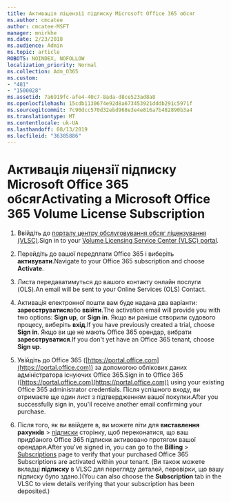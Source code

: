 ```yaml
---
title: Активація ліцензії підписку Microsoft Office 365 обсяг
ms.author: cmcatee
author: cmcatee-MSFT
manager: mnirkhe
ms.date: 2/23/2018
ms.audience: Admin
ms.topic: article
ROBOTS: NOINDEX, NOFOLLOW
localization_priority: Normal
ms.collection: Adm_O365
ms.custom:
- "481"
- "1500028"
ms.assetid: 7a6919fc-afe4-40c7-8ada-d8ce523ad8a8
ms.openlocfilehash: 15cdb1130674e92d8a673453921dddb291c5971f
ms.sourcegitcommit: 7c90dcc570d32ebd968e3e4e816a7b482890b3a4
ms.translationtype: MT
ms.contentlocale: uk-UA
ms.lasthandoff: 08/13/2019
ms.locfileid: "36385886"
---
```

# <a name="activating-a-microsoft-office-365-volume-license-subscription"></a><span data-ttu-id="0faa5-102">Активація ліцензії підписку Microsoft Office 365 обсяг</span><span class="sxs-lookup"><span data-stu-id="0faa5-102">Activating a Microsoft Office 365 Volume License Subscription</span></span>

1. <span data-ttu-id="0faa5-103">Ввійдіть до [порталу центру обслуговування обсяг ліцензування (VLSC)](http://go.microsoft.com/fwlink/p/?LinkId=329762).</span><span class="sxs-lookup"><span data-stu-id="0faa5-103">Sign in to your [Volume Licensing Service Center (VLSC) portal](http://go.microsoft.com/fwlink/p/?LinkId=329762).</span></span>

2. <span data-ttu-id="0faa5-104">Перейдіть до вашої передплати Office 365 і виберіть **активувати**.</span><span class="sxs-lookup"><span data-stu-id="0faa5-104">Navigate to your Office 365 subscription and choose **Activate**.</span></span>

3. <span data-ttu-id="0faa5-105">Листа передаватимуться до вашого контакту онлайн послуги (OLS).</span><span class="sxs-lookup"><span data-stu-id="0faa5-105">An email will be sent to your Online Services (OLS) Contact.</span></span>

4. <span data-ttu-id="0faa5-106">Активація електронної пошти вам буде надана два варіанти: **зареєструватися**або **ввійти**.</span><span class="sxs-lookup"><span data-stu-id="0faa5-106">The activation email will provide you with two options: **Sign up**, or **Sign in**.</span></span> <span data-ttu-id="0faa5-107">Якщо ви раніше створили судового процесу, виберіть **вхід**.</span><span class="sxs-lookup"><span data-stu-id="0faa5-107">If you have previously created a trial, choose **Sign in**.</span></span> <span data-ttu-id="0faa5-108">Якщо ви ще не мають Office 365 орендар, вибрати **зареєструватися**.</span><span class="sxs-lookup"><span data-stu-id="0faa5-108">If you don't yet have an Office 365 tenant, choose **Sign up**.</span></span>

5. <span data-ttu-id="0faa5-109">Увійдіть до Office 365 ([https://portal.office.com](https://portal.office.com)) за допомогою облікових даних адміністратора існуючих Office 365.</span><span class="sxs-lookup"><span data-stu-id="0faa5-109">Sign in to Office 365 ([https://portal.office.com](https://portal.office.com)) using your existing Office 365 administrator credentials.</span></span> <span data-ttu-id="0faa5-110">Після успішного входу, ви отримаєте ще один лист з підтвердженням вашої покупки.</span><span class="sxs-lookup"><span data-stu-id="0faa5-110">After you successfully sign in, you'll receive another email confirming your purchase.</span></span>

6. <span data-ttu-id="0faa5-111">Після того, як ви ввійдете в, ви можете піти для **виставлення рахунків** \> [підписки](https://go.microsoft.com/fwlink/p/?linkid=842054) сторінку, щоб переконатися, що ваш придбаного Office 365 підписки активовано протягом вашої орендаря.</span><span class="sxs-lookup"><span data-stu-id="0faa5-111">After you've signed in, you can go to the **Billing** \> [Subscriptions](https://go.microsoft.com/fwlink/p/?linkid=842054) page to verify that your purchased Office 365 Subscriptions are activated within your tenant.</span></span> <span data-ttu-id="0faa5-112">(Ви також можете вкладці **підписку** в VLSC для перегляду деталей, перевірки, що вашу підписку було здано.)</span><span class="sxs-lookup"><span data-stu-id="0faa5-112">(You can also choose the **Subscription** tab in the VLSC to view details verifying that your subscription has been deposited.)</span></span>